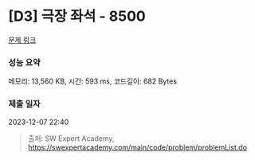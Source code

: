 # [D3] 극장 좌석 - 8500 

[문제 링크](https://swexpertacademy.com/main/code/problem/problemDetail.do?contestProbId=AWz5yIfq74QDFARQ) 

### 성능 요약

메모리: 13,560 KB, 시간: 593 ms, 코드길이: 682 Bytes

### 제출 일자

2023-12-07 22:40



> 출처: SW Expert Academy, https://swexpertacademy.com/main/code/problem/problemList.do